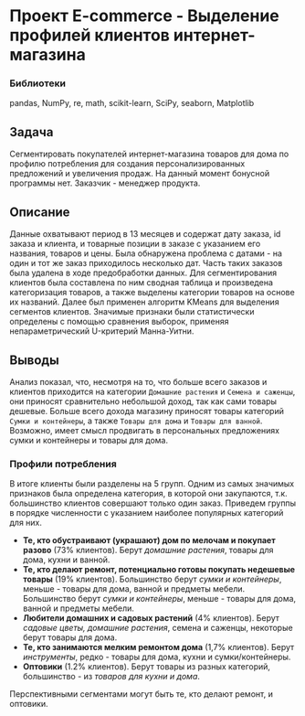 # Проект E-commerce - Выделение профилей клиентов интернет-магазина

### Библиотеки
pandas, NumPy, re, math, scikit-learn, SciPy, seaborn, Matplotlib

## Задача
Сегментировать покупателей интернет-магазина товаров для дома по профилю потребления для создания персонализированных предложений и увеличения продаж. 
На данный момент бонусной программы нет. Заказчик - менеджер продукта.

## Описание
Данные охватывают период в 13 месяцев и содержат дату заказа, id заказа и клиента, и товарные позиции в заказе с указанием его названия, товаров и цены. 
Была обнаружена проблема с датами - на один и тот же заказ приходилось несколько дат. Часть таких заказов была удалена в ходе предобработки данных. 
Для сегментирования клиентов была составлена по ним сводная таблица и произведена категоризация товаров, а также выделены категории товаров на основе их названий. 
Далее был применен алгоритм KMeans для выделения сегментов клиентов. Значимые признаки были статистически определены с помощью сравнения выборок, применяя непараметрический U-критерий Манна-Уитни.

## Выводы
Анализ показал, что, несмотря на то, что больше всего заказов и клиентов приходится на категории `Домашние растения` и `Семена и саженцы`, они приносят сравнительно небольшой доход, так как сами товары дешевые. 
Больше всего дохода магазину приносят товары категорий `Сумки и контейнеры`, а также `Товары для дома`	и `Товары для ванной`. 
Возможно, имеет смысл продвигать в персональных предложениях сумки и контейнеры и товары для дома.

### Профили потребления
В итоге клиенты были разделены на 5 групп. Одним из самых значимых признаков была определена категория, в которой они закупаются, т.к. большинство клиентов совершают только один заказ.
Приведем группы в порядке численности с указанием наиболее популярных категорий для них. 

- **Те, кто обустраивают (украшают) дом по мелочам и покупает разово** (73% клиентов). Берут *домашние растения*, товары для дома, кухни и ванной.
- **Те, кто делают ремонт, потенциально готовы покупать недешевые товары** (19% клиентов). Большинство берут *сумки и контейнеры*, меньше - товары для дома, ванной и предметы мебели.
Большинство берут *сумки и контейнеры*, меньше - товары для дома, ванной и предметы мебели.
- **Любители домашних и садовых растений** (4% клиентов). Берут *садовые цветы, домашние растения*, семена и саженцы, некоторые берут товары для дома. 
- **Те, кто занимаются мелким ремонтом дома** (1,7% клиентов). Берут *инструменты*, редко - товары для дома, кухни и сумки/контейнеры.
- **Оптовики** (1.2% клиентов). Берут товары из разных категорий, большинство - из *товаров для кухни и дома*. 

Перспективными сегментами могут быть те, кто делают ремонт, и оптовики.
